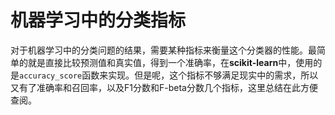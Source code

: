 # 机器学习中的分类指标

对于机器学习中的分类问题的结果，需要某种指标来衡量这个分类器的性能。最简单的就是直接比较预测值和真实值，得到一个准确率，在**scikit-learn**中，使用的是`accuracy_score`函数来实现。但是呢，这个指标不够满足现实中的需求，所以又有了准确率和召回率，以及F1分数和F-beta分数几个指标，这里总结在此方便查阅。



